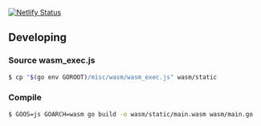 [![Netlify Status](https://api.netlify.com/api/v1/badges/8acdd1f6-9dcb-4681-81c3-b6552d5426a9/deploy-status)](https://app.netlify.com/sites/whcypher/deploys)

## Developing

### Source wasm_exec.js

```sh
$ cp "$(go env GOROOT)/misc/wasm/wasm_exec.js" wasm/static
```

### Compile

```sh
$ GOOS=js GOARCH=wasm go build -o wasm/static/main.wasm wasm/main.go
```

